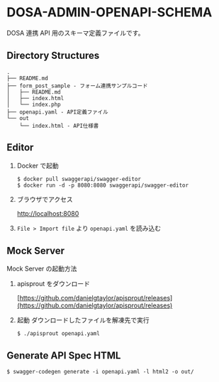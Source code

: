 # DOSA-ADMIN-OPENAPI-SCHEMA

DOSA 連携 API 用のスキーマ定義ファイルです。

## Directory Structures

```
.
├── README.md
├── form_post_sample - フォーム連携サンプルコード
│   ├── README.md
│   ├── index.html
│   └── index.php
├── openapi.yaml - API定義ファイル
└── out
    └── index.html - API仕様書
```

## Editor

1. Docker で起動

   ```
   $ docker pull swaggerapi/swagger-editor
   $ docker run -d -p 8080:8080 swaggerapi/swagger-editor
   ```

2. ブラウザでアクセス

   [http://localhost:8080](http://localhost:8080)

3. `File > Import file` より `openapi.yaml` を読み込む

## Mock Server

Mock Server の起動方法

1. apisprout をダウンロード

   [https://github.com/danielgtaylor/apisprout/releases](https://github.com/danielgtaylor/apisprout/releases)

2. 起動
   ダウンロードしたファイルを解凍先で実行

   ```
   $ ./apisprout openapi.yaml
   ```

## Generate API Spec HTML

```
$ swagger-codegen generate -i openapi.yaml -l html2 -o out/
```
